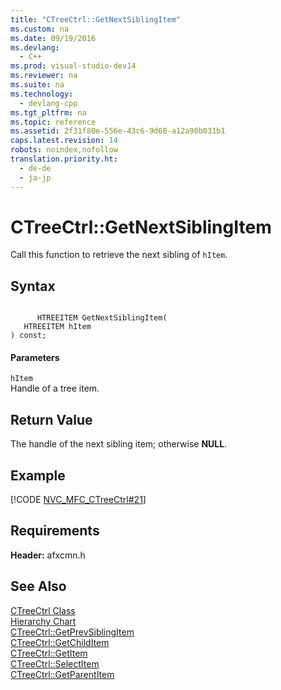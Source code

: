 ```yaml
---
title: "CTreeCtrl::GetNextSiblingItem"
ms.custom: na
ms.date: 09/19/2016
ms.devlang: 
  - C++
ms.prod: visual-studio-dev14
ms.reviewer: na
ms.suite: na
ms.technology: 
  - devlang-cpp
ms.tgt_pltfrm: na
ms.topic: reference
ms.assetid: 2f31f80e-556e-43c6-9d60-a12a90b031b1
caps.latest.revision: 14
robots: noindex,nofollow
translation.priority.ht: 
  - de-de
  - ja-jp
---
```

# CTreeCtrl::GetNextSiblingItem
Call this function to retrieve the next sibling of `hItem`.  
  
## Syntax  
  
```  
  
      HTREEITEM GetNextSiblingItem(  
   HTREEITEM hItem   
) const;  
```  
  
#### Parameters  
 `hItem`  
 Handle of a tree item.  
  
## Return Value  
 The handle of the next sibling item; otherwise **NULL**.  
  
## Example  
 [!CODE [NVC_MFC_CTreeCtrl#21](../CodeSnippet/VS_Snippets_Cpp/NVC_MFC_CTreeCtrl#21)]  
  
## Requirements  
 **Header:** afxcmn.h  
  
## See Also  
 [CTreeCtrl Class](../vs140/CTreeCtrl-Class.md)   
 [Hierarchy Chart](../vs140/Hierarchy-Chart.md)   
 [CTreeCtrl::GetPrevSiblingItem](../vs140/CTreeCtrl--GetPrevSiblingItem.md)   
 [CTreeCtrl::GetChildItem](../vs140/CTreeCtrl--GetChildItem.md)   
 [CTreeCtrl::GetItem](../vs140/CTreeCtrl--GetItem.md)   
 [CTreeCtrl::SelectItem](../vs140/CTreeCtrl--SelectItem.md)   
 [CTreeCtrl::GetParentItem](../vs140/CTreeCtrl--GetParentItem.md)